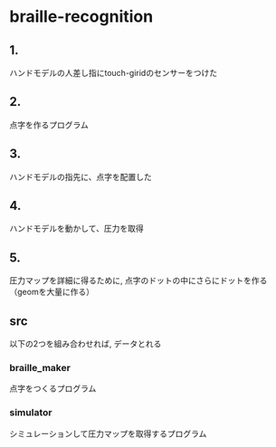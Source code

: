 # braille-recognition
## 1.
ハンドモデルの人差し指にtouch-giridのセンサーをつけた

## 2.
点字を作るプログラム

## 3.
ハンドモデルの指先に、点字を配置した

## 4. 
ハンドモデルを動かして、圧力を取得

## 5.
圧力マップを詳細に得るために, 点字のドットの中にさらにドットを作る（geomを大量に作る）

## src
以下の2つを組み合わせれば, データとれる
### braille_maker
点字をつくるプログラム

### simulator
シミュレーションして圧力マップを取得するプログラム
